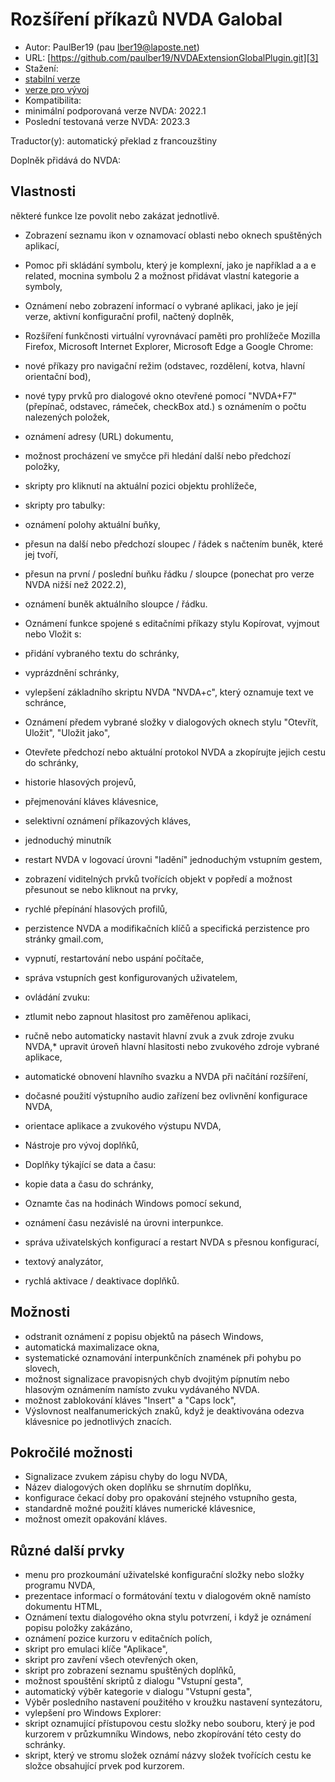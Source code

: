 # Rozšíření příkazů NVDA Galobal #

* Autor: PaulBer19 (pau lber19@laposte.net)
* URL: [https://github.com/paulber19/NVDAExtensionGlobalPlugin.git][3]
* Stažení:
* [stabilní verze][1]
* [verze pro vývoj][2]
* Kompatibilita:
* minimální podporovaná verze NVDA: 2022.1
* Poslední testovaná verze NVDA: 2023.3


Traductor(y): automatický překlad z francouzštiny


Doplněk přidává do NVDA:
## Vlastnosti ##

některé funkce lze povolit nebo zakázat jednotlivě.


* Zobrazení seznamu ikon v oznamovací oblasti nebo oknech spuštěných aplikací,
* Pomoc při skládání symbolu, který je komplexní, jako je například a a e related, mocnina symbolu 2 a možnost přidávat vlastní kategorie a symboly,
* Oznámení nebo zobrazení informací o vybrané aplikaci, jako je její verze, aktivní konfigurační profil, načtený doplněk,
* Rozšíření funkčnosti virtuální vyrovnávací paměti pro prohlížeče Mozilla Firefox, Microsoft Internet Explorer, Microsoft Edge a Google Chrome:

* nové příkazy pro navigační režim (odstavec, rozdělení, kotva, hlavní orientační bod),
* nové typy prvků pro dialogové okno otevřené pomocí "NVDA+F7" (přepínač, odstavec, rámeček, checkBox atd.) s oznámením o počtu nalezených položek,
* oznámení adresy (URL) dokumentu,
* možnost procházení ve smyčce při hledání další nebo předchozí položky,
* skripty pro kliknutí na aktuální pozici objektu prohlížeče,
* skripty pro tabulky:
* oznámení polohy aktuální buňky,
* přesun na další nebo předchozí sloupec / řádek s načtením buněk, které jej tvoří,
* přesun na první / poslední buňku řádku / sloupce (ponechat pro verze NVDA nižší než 2022.2),
* oznámení buněk aktuálního sloupce / řádku.


* Oznámení funkce spojené s editačními příkazy stylu Kopírovat, vyjmout nebo Vložit s:
* přidání vybraného textu do schránky,
* vyprázdnění schránky,
* vylepšení základního skriptu NVDA "NVDA+c", který oznamuje text ve schránce,


* Oznámení předem vybrané složky v dialogových oknech stylu "Otevřít, Uložit", "Uložit jako",
* Otevřete předchozí nebo aktuální protokol NVDA a zkopírujte jejich cestu do schránky,
* historie hlasových projevů,
* přejmenování kláves klávesnice,
* selektivní oznámení příkazových kláves,
* jednoduchý minutník
* restart NVDA v logovací úrovni "ladění" jednoduchým vstupním gestem,
* zobrazení viditelných prvků tvořících objekt v popředí a možnost přesunout se nebo kliknout na prvky,
* rychlé přepínání hlasových profilů,
* perzistence NVDA a modifikačních klíčů a specifická perzistence pro stránky gmail.com,
* vypnutí, restartování nebo uspání počítače,
* správa vstupních gest konfigurovaných uživatelem,
* ovládání zvuku:
* ztlumit nebo zapnout hlasitost pro zaměřenou aplikaci,
* ručně nebo automaticky nastavit hlavní zvuk a zvuk zdroje zvuku NVDA,* upravit úroveň hlavní hlasitosti nebo zvukového zdroje vybrané aplikace,
* automatické obnovení hlavního svazku a NVDA při načítání rozšíření,
* dočasné použití výstupního audio zařízení bez ovlivnění konfigurace NVDA,
* orientace aplikace a zvukového výstupu NVDA,



* Nástroje pro vývoj doplňků,
* Doplňky týkající se data a času:
* kopie data a času do schránky,
* Oznamte čas na hodinách Windows pomocí sekund,
* oznámení času nezávislé na úrovni interpunkce.


* správa uživatelských konfigurací a restart NVDA s přesnou konfigurací,
* textový analyzátor,
* rychlá aktivace / deaktivace doplňků.


## Možnosti ##

* odstranit oznámení z popisu objektů na pásech Windows,
* automatická maximalizace okna,
* systematické oznamování interpunkčních znamének při pohybu po slovech,
* možnost signalizace pravopisných chyb dvojitým pípnutím nebo hlasovým oznámením namísto zvuku vydávaného NVDA.
* možnost zablokování kláves "Insert" a "Caps lock",
* Výslovnost nealfanumerických znaků, když je deaktivována odezva klávesnice po jednotlivých znacích.


## Pokročilé možnosti ##

* Signalizace zvukem zápisu chyby do logu NVDA,
* Název dialogových oken doplňku se shrnutím doplňku,
* konfigurace čekací doby pro opakování stejného vstupního gesta,
* standardně možné použití kláves numerické klávesnice,
* možnost omezit opakování kláves.

## Různé další prvky ##

* menu pro prozkoumání uživatelské konfigurační složky nebo složky programu NVDA,
* prezentace informací o formátování textu v dialogovém okně namísto dokumentu HTML,
* Oznámení textu dialogového okna stylu potvrzení, i když je oznámení popisu položky zakázáno,
* oznámení pozice kurzoru v editačních polích,
* skript pro emulaci klíče "Aplikace",
* skript pro zavření všech otevřených oken,
* skript pro zobrazení seznamu spuštěných doplňků,
* možnost spouštění skriptů z dialogu "Vstupní gesta",
* automatický výběr kategorie v dialogu "Vstupní gesta",
* Výběr posledního nastavení použitého v kroužku nastavení syntezátoru,
* vylepšení pro Windows Explorer:
* skript oznamující přístupovou cestu složky nebo souboru, který je pod kurzorem v průzkumníku Windows, nebo zkopírování této cesty do schránky.
* skript, který ve stromu složek oznámí názvy složek tvořících cestu ke složce obsahující prvek pod kurzorem.


[1]: https://github.com/paulber007/AllMyNVDAAddons/raw/master/NVDAExtensionGlobalPlugin/NVDAExtensionGlobalPlugin-13.2.8.nvda-addon
[2]: https://github.com/paulber007/AllMyNVDAAddons/tree/master/NVDAExtensionGlobalPlugin/dev
[3]:https://github.com/paulber19/NVDAExtensionGlobalPlugin.git